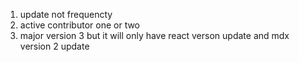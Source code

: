 1. update not frequencty
2. active contributor one or two
3. major version 3 but it will only have react verson update and mdx version 2 update